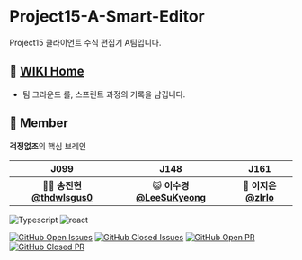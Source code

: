 # Project15-A-Smart-Editor
Project15 클라이언트 수식 편집기 A팀입니다.


## 📖 [WIKI Home](https://github.com/boostcamp-2020/Project15-A-Client-Based-Formula-Editor/wiki)
- 팀 그라운드 룰, 스프린트 과정의 기록을 남깁니다.

## 👬 Member
**걱정없조**의 핵심 브레인

|J099 |J148 | J161 |
| :--:| :--:|  :--:  |
| 👨‍🏫 **송진현** [**@thdwlsgus0**](https://github.com/thdwlsgus0) | 😺 **이수경** [**@LeeSuKyeong**](https://github.com/LeeSuKyeong) | 🐑 **이지은**[**@zlrlo**](https://github.com/zlrlo)

  ![Typescript](https://img.shields.io/badge/typescript-v4.0.5-white?logo=typescript)
  ![react](https://img.shields.io/badge/react-17.0.1-9cf?logo=react)

  [![GitHub Open Issues](https://img.shields.io/github/issues-raw/boostcamp-2020/Project15-A-Client-Based-Formula-Editor?color=green)](https://github.com/boostcamp-2020/Project15-A-Client-Based-Formula-Editor/issues)
  [![GitHub Closed Issues](https://img.shields.io/github/issues-closed-raw/boostcamp-2020/Project15-A-Client-Based-Formula-Editor?color=red)](https://github.com/boostcamp-2020/Project15-A-Client-Based-Formula-Editor/issues)
  [![GitHub Open PR](https://img.shields.io/github/issues-pr-raw/boostcamp-2020/Project15-A-Client-Based-Formula-Editor?color=green)](https://github.com/boostcamp-2020/Project15-A-Client-Based-Formula-Editor/issues)
  [![GitHub Closed PR](https://img.shields.io/github/issues-pr-closed-raw/boostcamp-2020/Project15-A-Client-Based-Formula-Editor?color=red)](https://github.com/boostcamp-2020/Project15-A-Client-Based-Formula-Editor/issues)

